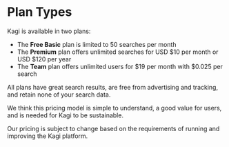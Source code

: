 # Plan Types

Kagi is available in two plans:

* The **Free Basic** plan is limited to 50 searches per month
* The **Premium** plan offers unlimited searches for USD $10 per month or USD $120 per year 
* The **Team** plan offers unlimited users for $19 per month with $0.025 per search

All plans have great search results, are free from advertising and tracking, and retain none of your search data.

We think this pricing model is simple to understand, a good value for users, and is needed for Kagi to be sustainable.

Our pricing is subject to change based on the requirements of running and improving the Kagi platform.